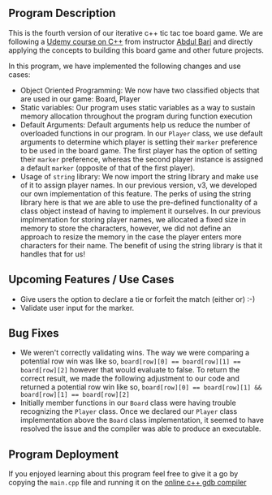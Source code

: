 ## Program Description 

This is the fourth version of our iterative c++ tic tac toe board game. We are following 
a [Udemy course on C++](https://www.udemy.com/course/cpp-deep-dive/) from instructor [Abdul Bari](https://www.udemy.com/user/mohammed-abdul-bari-2/) 
and directly applying the concepts to building this board game and other future projects. 
 
In this program, we have implemented the following changes and use cases: 

* Object Oriented Programming: We now have two classified objects that are used in our game: Board, Player
* Static variables: Our program uses static variables as a way to sustain memory allocation 
throughout the program during function execution 
* Default Arguments: Default arguments help us reduce the number of overloaded functions in our 
program. In our `Player` class, we use default arguments to determine which player is setting 
their `marker` preference to be used in the board game. The first player has the option of setting 
their `marker` preference, whereas the second player instance is assigned a default `marker` 
(opposite of that of the first player). 
* Usage of `string` library: We now import the string library and make use of it to assign player names. In our previous version, v3, we developed our own implementation of 
this feature. The perks of using the string library here is that we are able to use the pre-defined functionality of a class object instead of having to implement it ourselves. In our previous implmentation for storing player names, we allocated a fixed size in memory to store the characters, however, we did not define an approach to resize the memory
in the case the player enters more characters for their name. The benefit of using the string library is that it handles that for us! 

## Upcoming Features / Use Cases 
* Give users the option to declare a tie or forfeit the match (either or) :-) 
* Validate user input for the marker. 

## Bug Fixes
* We weren't correctly validating wins. The way we were comparing a potential row win 
was like so, `board[row][0] == board[row][1] == board[row][2]` however that would evaluate to false. 
To return the correct result, we made the following adjustment to our code and returned a potential 
row win like so, `board[row][0] == board[row][1] && board[row][1] == board[row][2]`  
* Initially member functions in our `Board` class were having trouble recognizing the `Player` 
class. Once we declared our `Player` class implementation above the `Board` class implementation, 
it seemed to have resolved the issue and the compiler was able to produce an executable.   

## Program Deployment 
If you enjoyed learning about this program feel free to give it a go 
by copying the `main.cpp` file and running it on the [online c++ gdb compiler](https://www.onlinegdb.com/online_c++_compiler)
